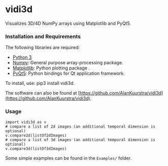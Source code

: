 # vidi3d
Visualizes 3D/4D NumPy arrays using Matplotlib and PyQt5.

### Installation and Requirements

The following libraries are required:

- [Python 3](https://www.python.org/)
- [Numpy](http://www.numpy.org/): General purpose array-processing package.
- [Matplotlib](https://matplotlib.org/):  Python plotting package .
- [PyQt5](https://www.riverbankcomputing.com/software/pyqt/): Python bindings for Qt application framework.

To install, use: pip3 install vidi3d.

The software can also be found at [https://github.com/AlanKuurstra/vidi3d](https://github.com/AlanKuurstra/vidi3d).  

### Usage

    import vidi3d as v
    # compare a list of 2d images (an additional temporal dimension is optional)
    v.compare2d(listOf2dImages) 
    # compare a list of 3d images (an additional temporal dimension is optional)
    v.compare3d(listOf3dImages) 


Some simple examples can be found in the `Examples/` folder.
